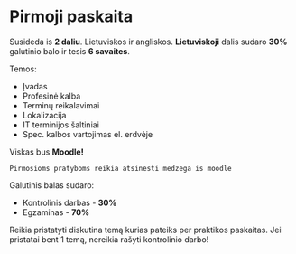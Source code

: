 Pirmoji paskaita
================

Susideda is **2 daliu**. Lietuviskos ir angliskos.
**Lietuviskoji** dalis sudaro **30%** galutinio balo ir tesis **6 savaites**.

Temos:
 * Įvadas
 * Profesinė kalba
 * Terminų reikalavimai
 * Lokalizacija
 * IT terminijos šaltiniai
 * Spec. kalbos vartojimas el. erdvėje

Viskas bus **Moodle!**

`Pirmosioms pratyboms reikia atsinesti medzega is moodle`

Galutinis balas sudaro:
* Kontrolinis darbas - **30%**
* Egzaminas - **70%**

Reikia pristatyti diskutina temą kurias pateiks per praktikos paskaitas. Jei pristatai bent 1 temą, nereikia rašyti kontrolinio darbo!
